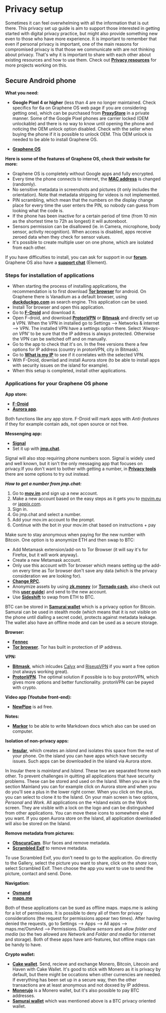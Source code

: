 # Privacy setup

Sometimes it can feel overwhelming with all the information that is out there. This privacy set up guide is aim to support those interested in getting started with digital privacy practice, but might also provide something new even to those who have more experience. It is important to remember that even if personal privacy is important, one of the main reasons for compromised privacy is that those we communicate with are not thinking about privacy. That's why it is important to share with each other about existing resources and how to use them. Check out [**Privacy resources**](https://wiki.lunardao.net/privacy_resources.html) for more projects working on this.

## Secure Android phone

**What you need:**

- **Google Pixel 4 or higher** (less than 4 are no longer maintained. Check specifics for 6a on Graphene OS web page if you are considering getting one), which can be purchased from [**ProxyStore**](https://proxysto.re/) in a private manner. Some of the Google Pixel phones are carrier locked (OEM unlockable) and there is no way to know until opening the phone and noticing the OEM unlock option disabled. Check with the seller when buying the phone if it is possible to unlock OEM. This OEM unlock is needed to be able to install Graphene OS. 

- [**Graphene OS**](https://grapheneos.org/install/cli)  

**Here is some of the features of Graphene OS, check their website for more:**

- Graphene OS is completely without Google apps and fully encrypted.  
- Every time the phone connects to internet, the [**MAC address**](https://en.wikipedia.org/wiki/MAC_address) is changed (randomly).  
- No sensitive metadata in screenshots and pictures (it only includes the orientation). Note that metadata stripping for videos is not implemented.  
- PIN scrambling, which mean that the numbers on the display change place for every time the user enters the PIN, so nobody can guess from looking what the code is.  
- If the phone has been inactive for a certain period of time (from 10 min as the shortest time to 72h as longest) it will autoreboot.  
- Sensors permission can be disallowed (ie. in Camera, microphone, body sensor, activity recognition). When access is disabled, apps receive zeroed data when they check for sensor values.  
- It's possible to create multiple user on one phone, which are isolated from each other.

If you have difficulties to install, you can ask for support in our [**forum**](forum.lunardao.net). Graphene OS also have a [**support chat**](https://app.element.io/#/room/#grapheneos:grapheneos.org) (Element).

### Steps for installation of applications

- When starting the process of installing applications, the recommendation is to first download [**Tor browser**](https://www.torproject.org/download/) for android. On Graphene there is Vanadium as a default browser, using [**duckduckgo.com**](duckduckgo.com) as search engine. This application can be used.  
- Install Tor browser and open this application.  
- Go to [**F-Droid**](https://f-droid.org/en/) and download it.  
- Open F-droid, and download [**ProtonVPN**](https://protonvpn.com/download) or [**Bitmask**](https://f-droid.org/en/packages/se.leap.bitmaskclient/) and directly set up a VPN.
When the VPN in installed go to Settings --> Networks & internet  --> VPN. The installed VPN have a settings option there. Select *'Always-on VPN'* to be sure that the IP address is always protected. Otherwise the VPN can be switched off and on manually.  
- Go to the app to check that it's on. In the free versions there a few options for IP address (country in protonVPN, city in Bitmask).  
- Go to [**What is my IP**](https://www.whatismyip.com/) to see if it correlates with the selected VPN.
- With F-Droid, downlad and install Aurora store (to be able to install apps with security issues on the island for example).  
- When this setup is completed, install other applications.

### Applications for your Graphene OS phone

**App store:** 

- [**F-Droid**](https://f-droid.org/en/)  
- [**Aurora app**](https://f-droid.org/en/packages/com.aurora.store/).  

Both functions like any app store. F-Droid will mark apps with *Anti-features* if they for example contain ads, not open source or not free.

**Messenging app:**  

- [**Signal**](https://www.signal.org/)  
- Set it up with [**jmp.chat**](https://jmp.chat/).  

Signal will also stop requiring phone numbers soon. Signal is widely used and well known, but it isn't the only messaging app that focuses on privacy.If you don't want to bother with getting a number, in [**Privacy tools**](https://wiki.lunardao.net/list_privacy_tools.html) there are some options to try out instead. 

***How to get a number from jmp.chat:***

1. Go to [**mov.im**](mov.im) and sign up a new account.  
2. Make a new account based on the easy steps as it gets you to [movim.eu](movim.eu) or [jappix.com](jappix.com).  
3. Sign in.  
4. Go jmp.chat and select a number.  
5. Add your mov.im account to the prompt.  
6. Continue with the bot in your mov.im chat based on instructions + pay

Make sure to stay anonymous when paying for the new number with Bitcoin.
One option is to anonymize ETH and then swap to BTC:  

- Add Metamask extension/add-on to Tor Browser (it will say it's for Firefox, but it will work anyway).  
- Create a new Metamask account.  
- Only use this account with Tor browser which means setting up the add-on every time as Tor browser don't save any data (which is the privacy consideration we are looking for).  
- [**Change RPC**](https://wiki.lunardao.net/change_rpc.html).  
- Anonymize assets by using [**zk.money**](https://docs.aztec.network/zk-money/userguide) (or [**Tornado cash**](https://tornadocash.3th.ws/), also check out this [**user guide**](https://cryptobriefing.com/how-to-use-tornado-cash-ethereum-privacy-solution/)) and send to the new account.  
- Use [**Sideshift**](https://sideshift.ai/btc/eth) to swap from ETH to BTC.

BTC can be stored in [**Samurai wallet**](https://samouraiwallet.com/features) which is a privacy option for Bitcoin. Samurai can be used in stealth mode (which means that it is not visible on the phone until dialling a secret code), protects against metadata leakage. The wallet also have an offline mode and can be used as a secure storage.

**Browser:**  

- [**Fennec**](https://f-droid.org/en/packages/org.mozilla.fennec_fdroid/)  
- [**Tor browser**](https://www.torproject.org/download/). Tor has built in protection of IP address.

**VPN:**  

- [**Bitmask**](https://f-droid.org/en/packages/se.leap.bitmaskclient/), which inlcudes [Calyx](calyx.net) and [RiseupVPN](riseup.net) if you want a free option (not always working great).  
- [**ProtonVPN**](https://protonvpn.com/download). The optimal solution if possible is to buy protonVPN, which gives more options and better functionality. protonVPN can be payed with crypto.

**Video app (Youtube front-end):**  

- [**NewPipe**](https://newpipe.schabi.org/) is ad free.

**Notes:**  

- [**Markor**](https://f-droid.org/en/packages/net.gsantner.markor/) to be able to write Markdown docs which also can be used on computer. 

**Isolation of non-privacy apps:**  

- [**Insular**](https://f-droid.org/en/packages/com.oasisfeng.island.fdroid/), which creates an *island* and isolates this space from the rest of your phone. On the island you can have apps which have security issues. Such apps can be downloaded in the island via Aurora store. 

In Insular there is *mainland* and *Island*. These two are separated frome each other. To prevent challenges in quitting all applications that have security problems. These can be stored and used on the Island. When you are in the section Mainland you can for example click on Aurora store and when you do you'll see a plus in the lower right corner. When you click on the plus, you can select to clone it to the Island. On your main screen is two options, *Personal* and *Work*. All applications on the *Island exists on the Work screen. They are visible with a lock on the logo and can be distinguished from other applications. You can move these icons to somewhere else if you want. If you open Aurora store on the Island, all application downloaded will also be stored on the Island.

**Remove metadata from pictures:**  

- [**ObscuraCam**](https://guardianproject.info/apps/org.witness.sscphase1/). Blur faces and remove metadata.  
- [**Scrambled Exif**](https://f-droid.org/en/packages/com.jarsilio.android.scrambledeggsif/) to remove metadata.

To use Scrambled Exif, you don't need to go to the application. Go directly to the Gallery, select the picture you want to share, click on the *share* icon, select Scrambled Exif. Then choose the app you want to use to send the picture, contact and send. Done.

**Navigation:**  

- [**Osmand**](https://osmand.net/)  
- [**maps.me**](https://maps.me/) 
 
Both of these applications can be sued as offline maps. maps.me is asking for a lot of permissions. It is possible to deny all of them for privacy considerations (the request for permissions appear two times). After having denied the requests, go to Settings --> Apps --> All apps --> maps.me/OsmAnd --> Permissions. Disallow *sensors* and allow *folder and media* (so the two allowed are *Network* and *Folder and media* for internet and storage). Both of these apps have anti-features, but offline maps can be handy to have.

**Crypto wallet:** 

- [**Cake wallet**](https://cakewallet.com/). Send, recieve and exchange Monero, Bitcoin, Litecoin and Haven with Cake Wallet.  It's good to stick with Monero as it is privacy by default, but there might be occations when other currencies are needed. If everything has been set up in a secure way, then the other transactions are at least anonymous and not doxxed by IP address.  
- [**Monerujo**](https://www.monerujo.io) is a Monero wallet, but it's also possible to pay BTC addresses.  
- [**Samurai wallet**](https://samouraiwallet.com/features) which was mentioned above is a BTC privacy oriented wallet.




